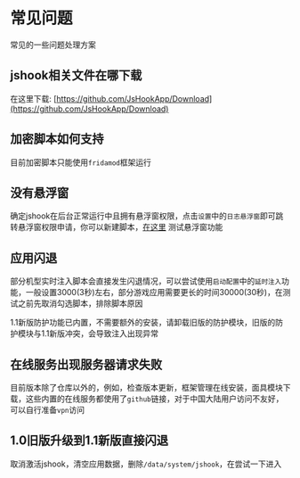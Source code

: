 # 常见问题

常见的一些问题处理方案

## jshook相关文件在哪下载

在这里下载: [https://github.com/JsHookApp/Download](https://github.com/JsHookApp/Download)

## 加密脚本如何支持

目前加密脚本只能使用`fridamod`框架运行

## 没有悬浮窗

确定jshook在后台正常运行中且拥有悬浮窗权限，点击`设置`中的`日志悬浮窗`即可跳转悬浮窗权限申请，你可以新建脚本，[在这里](api/md10) 测试悬浮窗功能

## 应用闪退

部分机型实时注入脚本会直接发生闪退情况，可以尝试使用`启动配置`中的`延时注入`功能，一般设置3000(3秒)左右，部分游戏应用需要更长的时间30000(30秒)，在测试之前先取消勾选脚本，排除脚本原因

1.1新版防护功能已内置，不需要额外的安装，请卸载旧版的防护模块，旧版的防护模块与1.1新版冲突，会导致注入出现异常

## 在线服务出现服务器请求失败

目前版本除了仓库以外的，例如，检查版本更新，框架管理在线安装，面具模块下载，这些内置的在线服务都使用了`github`链接，对于中国大陆用户访问不友好，可以自行准备`vpn`访问

## 1.0旧版升级到1.1新版直接闪退

取消激活jshook，清空应用数据，删除`/data/system/jshook`，在尝试一下进入

